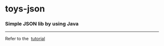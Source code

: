 # toys-json

<h3> Simple JSON lib by using Java </h3>

<hr/>
<p>Refer to the &nbsp<a href="https://zhuanlan.zhihu.com/p/22460835">tutorial</a></p>
